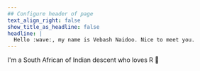 ```yaml
---
## Configure header of page
text_align_right: false
show_title_as_headline: false
headline: |
  Hello :wave:, my name is Vebash Naidoo. Nice to meet you.
---
```


<!-- this is a subheadline -->
I'm a South African of Indian descent who loves R :purple_heart:
